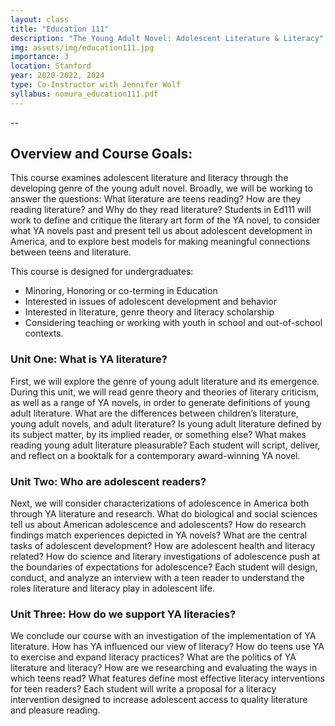 ```yaml
---
layout: class
title: "Education 111"
description: "The Young Adult Novel: Adolescent Literature & Literacy"
img: assets/img/education111.jpg
importance: 3
location: Stanford
year: 2020-2022, 2024
type: Co-Instructor with Jennifer Wolf
syllabus: nomura_education111.pdf
---
```

          
-- 

## Overview and Course Goals:
This course examines adolescent literature and literacy through the developing genre of the young adult novel.  Broadly, we will be working to answer the questions:  What literature are teens reading? How are they reading literature? and Why do they read literature? Students in Ed111 will work to define and critique the literary art form of the YA novel, to consider what YA novels past and present tell us about adolescent development in America, and to explore best models for making meaningful connections between teens and literature. 

This course is designed for undergraduates: 

* Minoring, Honoring or co-terming in Education
* Interested in issues of adolescent development and behavior
* Interested in literature, genre theory and literacy scholarship
* Considering teaching or working with youth in school and out-of-school contexts.

### Unit One: What is YA literature?
First, we will explore the genre of young adult literature and its emergence. During this unit, we will read genre theory and theories of literary criticism, as well as a range of YA novels, in order to generate definitions of young adult literature. What are the differences between children’s literature, young adult novels, and adult literature? Is young adult literature defined by its subject matter, by its implied reader, or  something else? What makes reading young adult literature pleasurable? Each student will script, deliver, and reflect on a booktalk for a contemporary award-winning YA novel.

### Unit Two: Who are adolescent readers?
Next, we will consider characterizations of adolescence in America both through YA literature and research.  What do biological and social sciences tell us about American adolescence and adolescents? How do research findings match experiences depicted in YA novels? What are the central tasks of adolescent development? How are adolescent health and literacy related? How do science and literary investigations of adolescence push at the boundaries of expectations for adolescence? Each student will design, conduct, and analyze an interview with a teen reader to understand the roles literature and literacy play in adolescent life.

### Unit Three: How do we support YA literacies?
We conclude our course with an investigation of the implementation of YA literature. How has YA influenced our view of literacy? How do teens use YA to exercise and expand literacy practices? What are the politics of YA literature and literacy? How are we researching and evaluating the ways in which teens read? What features define most effective literacy interventions for teen readers? Each student will write a proposal for a literacy intervention designed to increase adolescent access to quality literature and pleasure reading. 
